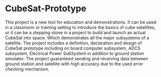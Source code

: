 # CubeSat-Prototype

This project is a new tool for education and demonstrations. It can be used in a classroom or training setting to introduce the basics of cube satellites, or it can be
a stepping stone in a project to build and launch an actual CubeSat into space. Which demonstrates all the major subsystems of a satellite.
The project includes a definition, declaration and design of CubeSat prototype including on board computer subsystem, ADCS subsystem, Electrical Power SubSystem 
in addition to ground station simulator. 
The project guaranteed sending and receiving data between ground station and satellite with high accuracy due to the used error checking mechanism.
